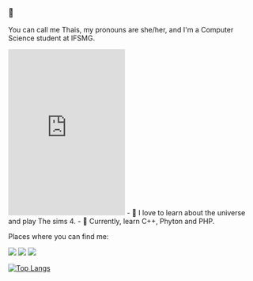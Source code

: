  
### 👋
You can call me Thais, my pronouns are she/her, and I'm a Computer Science student at IFSMG.
<iframe src="https://assets.pinterest.com/ext/embed.html?id=3729612188966233" height="336" width="236" float="left" frameborder="0" scrolling="no" ></iframe>
- 🌱 I love to learn about the universe and play The sims 4.
- 🌱 Currently, learn C++, Phyton and PHP.

Places where you can find me: <br>

[<img src="https://img.shields.io/badge/twitter-%231DA1F2.svg?&style=for-the-badge&logo=twitter&logoColor=white" />](https://twitter.com/nnuyhan)   [<img src="https://img.shields.io/badge/linkedin-%230077B5.svg?&style=for-the-badge&logo=linkedin&logoColor=white" />](https://www.linkedin.com/in/thais-souza-4b9ba1182/)  [<img src = "https://img.shields.io/badge/facebook-%231877F2.svg?&style=for-the-badge&logo=facebook&logoColor=white">](https://www.facebook.com/thais.hipolito.16)

[![Top Langs](https://github-readme-stats.vercel.app/api/top-langs/?username=so-tha&layout=compact)](https://github.com/so-tha/github-readme-stats)

